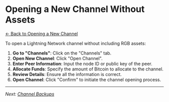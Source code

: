 # Opening a New Channel Without Assets

[← Back to Opening a New Channel](OpeningChannel.md)

To open a Lightning Network channel without including RGB assets:

1. **Go to "Channels"**: Click on the "Channels" tab.
2. **Open New Channel**: Click "Open Channel".
3. **Enter Peer Information**: Input the node ID or public key of the peer.
4. **Allocate Funds**: Specify the amount of Bitcoin to allocate to the channel.
5. **Review Details**: Ensure all the information is correct.
6. **Open Channel**: Click "Confirm" to initiate the channel opening process.

---

*Next: [Channel Backups](ChannelBackups.md)*
